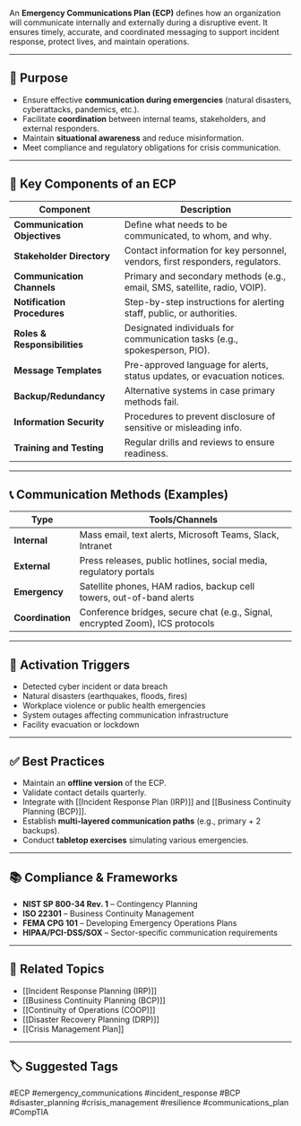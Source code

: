 An **Emergency Communications Plan (ECP)** defines how an organization will communicate internally and externally during a disruptive event. It ensures timely, accurate, and coordinated messaging to support incident response, protect lives, and maintain operations.

---

## 🎯 Purpose

- Ensure effective **communication during emergencies** (natural disasters, cyberattacks, pandemics, etc.).
- Facilitate **coordination** between internal teams, stakeholders, and external responders.
- Maintain **situational awareness** and reduce misinformation.
- Meet compliance and regulatory obligations for crisis communication.

---

## 🧱 Key Components of an ECP

| Component                    | Description                                                                 |
|-----------------------------|-----------------------------------------------------------------------------|
| **Communication Objectives** | Define what needs to be communicated, to whom, and why.                     |
| **Stakeholder Directory**    | Contact information for key personnel, vendors, first responders, regulators.|
| **Communication Channels**   | Primary and secondary methods (e.g., email, SMS, satellite, radio, VOIP).  |
| **Notification Procedures**  | Step-by-step instructions for alerting staff, public, or authorities.      |
| **Roles & Responsibilities** | Designated individuals for communication tasks (e.g., spokesperson, PIO).   |
| **Message Templates**        | Pre-approved language for alerts, status updates, or evacuation notices.   |
| **Backup/Redundancy**        | Alternative systems in case primary methods fail.                          |
| **Information Security**     | Procedures to prevent disclosure of sensitive or misleading info.          |
| **Training and Testing**     | Regular drills and reviews to ensure readiness.                            |

---

## 📞 Communication Methods (Examples)

| Type               | Tools/Channels                                                           |
|--------------------|-------------------------------------------------------------------------|
| **Internal**        | Mass email, text alerts, Microsoft Teams, Slack, Intranet               |
| **External**        | Press releases, public hotlines, social media, regulatory portals       |
| **Emergency**       | Satellite phones, HAM radios, backup cell towers, out-of-band alerts    |
| **Coordination**    | Conference bridges, secure chat (e.g., Signal, encrypted Zoom), ICS protocols |

---

## 🔁 Activation Triggers

- Detected cyber incident or data breach  
- Natural disasters (earthquakes, floods, fires)  
- Workplace violence or public health emergencies  
- System outages affecting communication infrastructure  
- Facility evacuation or lockdown  

---

## ✅ Best Practices

- Maintain an **offline version** of the ECP.
- Validate contact details quarterly.
- Integrate with [[Incident Response Plan (IRP)]] and [[Business Continuity Planning (BCP)]].
- Establish **multi-layered communication paths** (e.g., primary + 2 backups).
- Conduct **tabletop exercises** simulating various emergencies.

---

## 📚 Compliance & Frameworks

- **NIST SP 800-34 Rev. 1** – Contingency Planning  
- **ISO 22301** – Business Continuity Management  
- **FEMA CPG 101** – Developing Emergency Operations Plans  
- **HIPAA/PCI-DSS/SOX** – Sector-specific communication requirements  

---

## 🧩 Related Topics

- [[Incident Response Planning (IRP)]]
- [[Business Continuity Planning (BCP)]]
- [[Continuity of Operations (COOP)]]
- [[Disaster Recovery Planning (DRP)]]
- [[Crisis Management Plan]]

---

## 🏷 Suggested Tags

#ECP #emergency_communications #incident_response #BCP #disaster_planning #crisis_management #resilience #communications_plan #CompTIA

